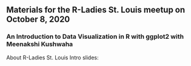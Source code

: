 ## Materials for the R-Ladies St. Louis meetup on October 8, 2020

### An Introduction to Data Visualization in R with ggplot2 with Meenakshi Kushwaha

About R-Ladies St. Louis Intro slides: 


